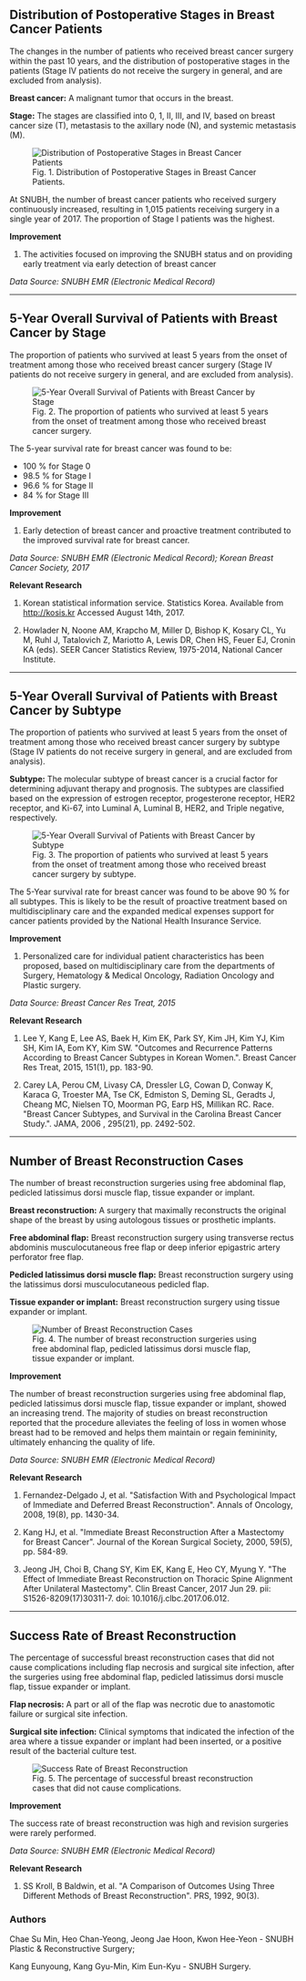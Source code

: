 <h2 class="c-display-5">Distribution of Postoperative Stages in Breast Cancer Patients</h2>
<p class="lead">The changes in the number of patients who received breast cancer surgery within the past 10 years, and the distribution of postoperative stages in the patients (Stage IV patients do not receive the surgery in general, and are excluded from analysis).</p>

**Breast cancer:** A malignant tumor that occurs in the breast.

**Stage:** The stages are classified into 0, 1, II, III, and IV, based on breast cancer size (T), metastasis to the axillary node (N), and systemic metastasis (M). 

<figure class="my-4">
    <img class="img img-fluid" src="/static/bundang/2018/breast_cancer/pic_01_Distribution_of_Postoperative_Stages_in_Breast_Cancer_Patients_Seoul_National_University_Bundang_Hospital.jpg" alt="Distribution of Postoperative Stages in Breast Cancer Patients">
    <figcaption class="text-muted text-center">Fig. 1. Distribution of Postoperative Stages in Breast Cancer Patients.</figcaption>
</figure>

At SNUBH, the number of breast cancer patients who received surgery continuously increased, resulting in 1,015 patients receiving surgery in a single year of 2017. The proportion of Stage I patients was the highest. 

**Improvement**

1. The activities focused on improving the SNUBH status and on providing early treatment via early detection of breast cancer 

*Data Source: SNUBH EMR (Electronic Medical Record)*

<hr class= "p-5">
<h2 class="c-display-5">5-Year Overall Survival of Patients with Breast Cancer by Stage</h2>
<p class="lead">The proportion of patients who survived at least 5 years from the onset of treatment among those who received breast cancer surgery (Stage IV patients do not receive surgery in general, and are excluded from analysis).</p>

<figure class="my-4">
    <img class="img img-fluid" src="/static/bundang/2018/breast_cancer/pic_02_5-Year_Overall_Survival_of_Patients_with_Breast_Cancer_by_Stage_Seoul_National_University_Bundang_Hospital.jpg" alt="5-Year Overall Survival of Patients with Breast Cancer by Stage">
    <figcaption class="text-muted text-center">Fig. 2. The proportion of patients who survived at least 5 years from the onset of treatment among those who received breast cancer surgery.</figcaption>
</figure>

The 5-year survival rate for breast cancer was found to be:

* 100 % for Stage 0
* 98.5 % for Stage I
* 96.6 % for Stage II
* 84 % for Stage III

**Improvement**

1. Early detection of breast cancer and proactive treatment contributed to the improved survival rate for breast cancer. 

*Data Source: SNUBH EMR (Electronic Medical Record); Korean Breast Cancer Society, 2017*

**Relevant Research**

1. Korean statistical information service. Statistics Korea. Available from http://kosis.kr Accessed August 14th, 2017.

2. Howlader N, Noone AM, Krapcho M, Miller D, Bishop K, Kosary CL, Yu M, Ruhl J, Tatalovich Z, Mariotto A, Lewis DR, Chen HS, Feuer EJ, Cronin KA (eds). SEER Cancer Statistics Review, 1975-2014, National Cancer Institute.

<hr class= "p-5">
<h2 class="c-display-5">5-Year Overall Survival of Patients with Breast Cancer by Subtype</h2>
<p class="lead">The proportion of patients who survived at least 5 years from the onset of treatment among those who received breast cancer surgery by subtype (Stage IV patients do not receive surgery in general, and are excluded from analysis).</p>

**Subtype:** The molecular subtype of breast cancer is a crucial factor for determining adjuvant therapy and prognosis. The subtypes are classified based on the expression of estrogen receptor, progesterone receptor, HER2 receptor, and Ki-67, into Luminal A, Luminal B, HER2, and Triple negative, respectively. 

<figure class="my-4">
    <img class="img img-fluid" src="/static/bundang/2018/breast_cancer/pic_03_5-Year_Overall_Survival_of_Patients_with_Breast_Cancer_by_Subtype_Seoul_National_University_Bundang_Hospital.jpg" alt="5-Year Overall Survival of Patients with Breast Cancer by Subtype">
    <figcaption class="text-muted text-center">Fig. 3. The proportion of patients who survived at least 5 years from the onset of treatment among those who received breast cancer surgery by subtype.</figcaption>
</figure>

The 5-Year survival rate for breast cancer was found to be above 90 % for all subtypes. This is likely to be the result of proactive treatment based on multidisciplinary care and the expanded medical expenses support for cancer patients provided by the National Health Insurance Service. 

**Improvement**

1. Personalized care for individual patient characteristics has been proposed, based on multidisciplinary care from the departments of Surgery, Hematology & Medical Oncology, Radiation Oncology and Plastic surgery.

*Data Source: Breast Cancer Res Treat, 2015*

**Relevant Research**
1. Lee Y, Kang E, Lee AS, Baek H, Kim EK, Park SY, Kim JH, Kim YJ, Kim SH, Kim IA, Eom KY, Kim SW. "Outcomes and Recurrence Patterns According to Breast Cancer Subtypes in Korean Women.". Breast Cancer Res Treat, 2015, 151(1), pp. 183-90. 

2. Carey LA, Perou CM, Livasy CA, Dressler LG, Cowan D, Conway K, Karaca G, Troester MA, Tse CK, Edmiston S, Deming SL, Geradts J, Cheang MC, Nielsen TO, Moorman PG, Earp HS, Millikan RC. Race. "Breast Cancer Subtypes, and Survival in the Carolina Breast Cancer Study.". JAMA, 2006 , 295(21), pp. 2492-502. 

<hr class= "p-5">
<h2 class="c-display-5">Number of Breast Reconstruction Cases</h2>
<p class="lead">The number of breast reconstruction surgeries using free abdominal flap, pedicled latissimus dorsi muscle flap, tissue expander or implant.</p>

**Breast reconstruction:** A surgery that maximally reconstructs the original shape of the breast by using autologous tissues or prosthetic implants.

**Free abdominal flap:** Breast reconstruction surgery using transverse rectus abdominis musculocutaneous free flap or deep inferior epigastric artery perforator free flap.

**Pedicled latissimus dorsi muscle flap:** Breast reconstruction surgery using the latissimus dorsi musculocutaneous pedicled flap.

**Tissue expander or implant:** Breast reconstruction surgery using tissue expander or implant. 

<figure class="my-4">
    <img class="img img-fluid" src="/static/bundang/2018/breast_cancer/pic_04_Number_of_Breast_Reconstruction_Cases_Seoul_National_University_Bundang_Hospital.jpg" alt="Number of Breast Reconstruction Cases">
    <figcaption class="text-muted text-center">Fig. 4. The number of breast reconstruction surgeries using free abdominal flap, pedicled latissimus dorsi muscle flap, tissue expander or implant.</figcaption>
</figure>

**Improvement**

The number of breast reconstruction surgeries using free abdominal flap, pedicled latissimus dorsi muscle flap, tissue expander or implant, showed an increasing trend. The majority of studies on breast reconstruction reported that the procedure alleviates the feeling of loss in women whose breast had to be removed and helps them maintain or regain femininity, ultimately enhancing the quality of life. 

*Data Source: SNUBH EMR (Electronic Medical Record)*

**Relevant Research**
1. Fernandez-Delgado J, et al. "Satisfaction With and Psychological Impact of Immediate and Deferred Breast Reconstruction". Annals of Oncology, 2008, 19(8), pp. 1430-34.

2. Kang HJ, et al. "Immediate Breast Reconstruction After a Mastectomy for Breast Cancer". Journal of the Korean Surgical Society, 2000, 59(5), pp. 584-89.

3. Jeong JH, Choi B, Chang SY, Kim EK, Kang E, Heo CY, Myung Y. "The Effect of Immediate Breast Reconstruction on Thoracic Spine Alignment After Unilateral Mastectomy". Clin Breast Cancer, 2017 Jun 29. pii: S1526-8209(17)30311-7. doi: 10.1016/j.clbc.2017.06.012.

<hr class= "p-5">
<h2 class="c-display-5">Success Rate of Breast Reconstruction</h2>
<p class="lead">The percentage of successful breast reconstruction cases that did not cause complications including flap necrosis and surgical site infection, after the surgeries using free abdominal flap, pedicled latissimus dorsi muscle flap, tissue expander or implant.</p>

**Flap necrosis:** A part or all of the flap was necrotic due to anastomotic failure or surgical site infection.

**Surgical site infection:** Clinical symptoms that indicated the infection of the area where a tissue expander or implant had been inserted, or a positive result of the bacterial culture test. 

<figure class="my-4">
    <img class="img img-fluid" src="/static/bundang/2018/breast_cancer/pic_05_Success_Rate_of_Breast_Reconstruction_Seoul_National_University_Bundang_Hospital.jpg" alt="Success Rate of Breast Reconstruction">
    <figcaption class="text-muted text-center">Fig. 5. The percentage of successful breast reconstruction cases that did not cause complications.</figcaption>
</figure>

**Improvement**

The success rate of breast reconstruction was high and revision surgeries were rarely performed. 

*Data Source: SNUBH EMR (Electronic Medical Record)*

**Relevant Research**

1. SS Kroll, B Baldwin, et al. "A Comparison of Outcomes Using Three Different Methods of Breast Reconstruction". PRS, 1992, 90(3).

### Authors

Chae Su Min, Heo Chan-Yeong, Jeong Jae Hoon, Kwon Hee-Yeon - SNUBH Plastic & Reconstructive Surgery;

Kang Eunyoung, Kang Gyu-Min, Kim Eun-Kyu - SNUBH Surgery.

